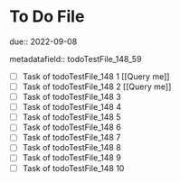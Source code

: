 # To Do File

due:: 2022-09-08

metadatafield:: todoTestFile_148_59

- [ ] Task of todoTestFile_148 1 [[Query me]]
- [ ] Task of todoTestFile_148 2 [[Query me]]
- [ ] Task of todoTestFile_148 3
- [ ] Task of todoTestFile_148 4
- [ ] Task of todoTestFile_148 5
- [ ] Task of todoTestFile_148 6
- [ ] Task of todoTestFile_148 7
- [ ] Task of todoTestFile_148 8
- [ ] Task of todoTestFile_148 9
- [ ] Task of todoTestFile_148 10